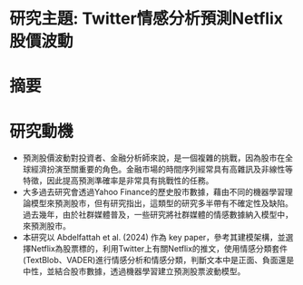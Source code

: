 # 研究主題: Twitter情感分析預測Netflix股價波動

# 摘要

# 研究動機
- 預測股價波動對投資者、金融分析師來說，是一個複雜的挑戰，因為股市在全球經濟扮演至關重要的角色。金融市場的時間序列經常具有高雜訊及非線性等特徵，因此提高預測準確率是非常具有挑戰性的任務。
- 大多過去研究會透過Yahoo Finance的歷史股市數據，藉由不同的機器學習理論模型來預測股市，但有研究指出，這類型的研究多半帶有不確定性及缺陷。過去幾年，由於社群媒體普及，一些研究將社群媒體的情感數據納入模型中，來預測股市。
- 本研究以 Abdelfattah et al. (2024) 作為 key paper，參考其建模架構，並選擇Netflix為股票標的，利用Twitter上有關Netflix的推文，使用情感分類套件(TextBlob、VADER)進行情感分析和情感分類，判斷文本中是正面、負面還是中性，並結合股市數據，透過機器學習建立預測股票波動模型。
